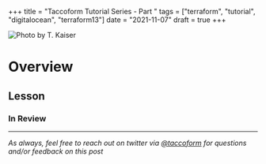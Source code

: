 +++
title =  "Taccoform Tutorial Series - Part "
tags = ["terraform", "tutorial", "digitalocean", "terraform13"]
date = "2021-11-07"
draft = true
+++


![Photo by T. Kaiser](https://taccoform-blog.sfo2.digitaloceanspaces.com/static/post/tts_p1/header.jpg)


# Overview


## Lesson



### In Review



---
_As always, feel free to reach out on twitter via [@taccoform](https://twitter.com/taccoform) for questions and/or feedback on this post_